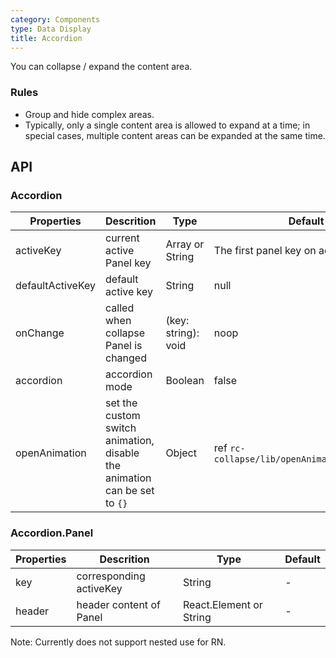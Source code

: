 ```yaml
---
category: Components
type: Data Display
title: Accordion
---
```


You can collapse / expand the content area.

### Rules
- Group and hide complex areas.
- Typically, only a single content area is allowed to expand at a time; in special cases, multiple content areas can be expanded at the same time.


## API

### Accordion

Properties | Descrition | Type | Default
-----------|------------|------|--------
| activeKey | current active Panel key | Array or String   | The first panel key on accordion mode|
| defaultActiveKey | default active key | String   | null |
| onChange    | called when collapse Panel is changed | (key: string): void |  noop  |
| accordion | accordion mode | Boolean | false  |
| openAnimation  |  set the custom switch animation, disable the animation can be set to `{}` | Object | ref `rc-collapse/lib/openAnimationFactory.js` |

### Accordion.Panel

Properties | Descrition | Type | Default
-----------|------------|------|--------
| key  | corresponding activeKey   | String   | -   |
| header | header content of Panel | React.Element or String | -   |

Note: Currently does not support nested use for RN.
